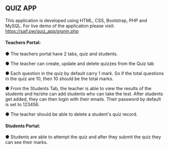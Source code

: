 <h2>QUIZ APP</h2>

This application is developed using HTML, CSS, Bootstrap, PHP and MySQL. For live demo of the application please visit: https://saif.pw/quiz_app/signin.php


<h4>Teachers Portal:</h4>

  ● The teachers portal have 2 tabs, quiz and students.
  
  ● The teacher can create, update and delete quizzes from the Quiz tab
  
  ● Each question in the quiz by default carry 1 mark. So if the total questions in the quiz are 10, then 10 should be the total marks.
  
  ● From the Students Tab, the teacher is able to view the results of the students and he/she can add students who can take the test. After students get added, they can then login with their emails. Their password by default is set to 123456.
  
  ● The teacher should be able to delete a student's quiz record.

<h4>Students Portal:</h4>

  ● Students are able to attempt the quiz and after they submit the quiz they can see their marks.
